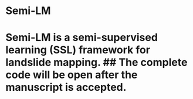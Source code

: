 # Semi-LM
# Semi-LM is a  semi-supervised learning (SSL) framework for landslide mapping.  ## The complete code will be open  after the manuscript is accepted.
